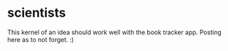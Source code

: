 # scientists
This kernel of an idea should work well with the book tracker app. Posting here as to not forget. :)
